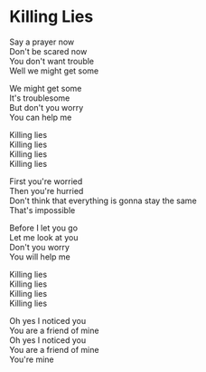 # Killing Lies  

Say a prayer now  
Don't be scared now  
You don't want trouble  
Well we might get some  

We might get some  
It's troublesome  
But don't you worry  
You can help me  

Killing lies  
Killing lies  
Killing lies  
Killing lies  

First you're worried  
Then you're hurried  
Don't think that everything is gonna stay the same  
That's impossible  

Before I let you go  
Let me look at you  
Don't you worry  
You will help me  

Killing lies  
Killing lies  
Killing lies  
Killing lies  

Oh yes I noticed you  
You are a friend of mine  
Oh yes I noticed you  
You are a friend of mine  
You're mine  
